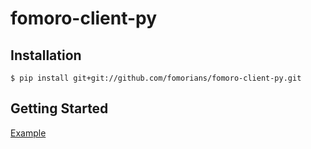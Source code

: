 # fomoro-client-py

## Installation

    $ pip install git+git://github.com/fomorians/fomoro-client-py.git

## Getting Started

[Example](main.py)

